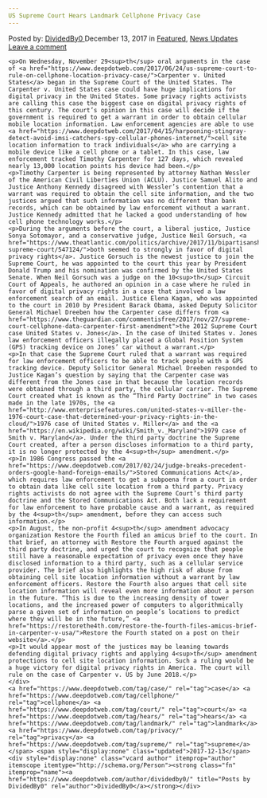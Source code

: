 ```yaml
---
US Supreme Court Hears Landmark Cellphone Privacy Case
---
```

<article class="post-listing post-23890 post type-post status-publish format-standard has-post-thumbnail hentry  tag-case tag-cellphone tag-court tag-hears tag-landmark tag-privacy tag-supreme">
    <div class="post-inner">
        <span>Posted by: <a href="https://www.deepdotweb.com/author/dividedby0/" title="">DividedBy0 </a></span>
    <span>December 13, 2017</span>
    <span>in <a href="https://www.deepdotweb.com/category/deepdot-news/" rel="category tag">Featured</a>, <a href="https://www.deepdotweb.com/category/news-updates/" rel="category tag">News Updates</a></span>
    <span><a href="https://www.deepdotweb.com/2017/12/13/us-supreme-court-hears-landmark-cellphone-privacy-case/#respond">Leave a comment</a></span>
    </p>
    <div class="clear"></div>
    
    <p>On Wednesday, November 29<sup>th</sup> oral arguments in the case of <a href="https://www.deepdotweb.com/2017/06/24/us-supreme-court-to-rule-on-cellphone-location-privacy-case/">Carpenter v. United States</a> began in the Supreme Court of the United States. The Carpenter v. United States case could have huge implications for digital privacy in the United States. Some privacy rights activists are calling this case the biggest case on digital privacy rights of this century. The court’s opinion in this case will decide if the government is required to get a warrant in order to obtain cellular mobile location information. Law enforcement agencies are able to use <a href="https://www.deepdotweb.com/2017/04/15/harpooning-stingray-detect-avoid-imsi-catchers-spy-cellular-phones-internet/">cell site location information to track individuals</a> who are carrying a mobile device like a cell phone or a tablet. In this case, law enforcement tracked Timothy Carpenter for 127 days, which revealed nearly 13,000 location points his device had been.</p>
    <p>Timothy Carpenter is being represented by attorney Nathan Wessler of the American Civil Liberties Union (ACLU). Justice Samuel Alito and Justice Anthony Kennedy disagreed with Wessler’s contention that a warrant was required to obtain the cell site information, and the two justices argued that such information was no different than bank records, which can be obtained by law enforcement without a warrant. Justice Kennedy admitted that he lacked a good understanding of how cell phone technology works.</p>
    <p>During the arguments before the court, a liberal justice, Justice Sonya Sotomayor, and a conservative judge, Justice Neil Gorsuch, <a href="https://www.theatlantic.com/politics/archive/2017/11/bipartisanship-supreme-court/547124/">both seemed to strongly in favor of digital privacy rights</a>. Justice Gorsuch is the newest justice to join the Supreme Court, he was appointed to the court this year by President Donald Trump and his nomination was confirmed by the United States Senate. When Neil Gorsuch was a judge on the 10<sup>th</sup> Circuit Court of Appeals, he authored an opinion in a case where he ruled in favor of digital privacy rights in a case that involved a law enforcement search of an email. Justice Elena Kagan, who was appointed to the court in 2010 by President Barack Obama, asked Deputy Solicitor General Michael Dreeben how the Carpenter case differs from <a href="https://www.theguardian.com/commentisfree/2017/nov/27/supreme-court-cellphone-data-carpenter-first-amendment">the 2012 Supreme Court case United States v. Jones</a>. In the case of United States v. Jones law enforcement officers illegally placed a Global Position System (GPS) tracking device on Jones’ car without a warrant.</p>
    <p>In that case the Supreme Court ruled that a warrant was required for law enforcement officers to be able to track people with a GPS tracking device. Deputy Solicitor General Michael Dreeben responded to Justice Kagan’s question by saying that the Carpenter case was different from the Jones case in that because the location records were obtained through a third party, the cellular carrier. The Supreme Court created what is known as the “Third Party Doctrine” in two cases made in the late 1970s, the <a href="http://www.enterprisefeatures.com/united-states-v-miller-the-1976-court-case-that-determined-your-privacy-rights-in-the-cloud/">1976 case of United States v. Miller</a> and the <a href="https://en.wikipedia.org/wiki/Smith_v._Maryland">1979 case of Smith v. Maryland</a>. Under the third party doctrine the Supreme Court created, after a person discloses information to a third party, it is no longer protected by the 4<sup>th</sup> amendment.</p>
    <p>In 1986 Congress passed the <a href="https://www.deepdotweb.com/2017/02/24/judge-breaks-precedent-orders-google-hand-foreign-emails/">Stored Communications Act</a>, which requires law enforcement to get a subpoena from a court in order to obtain data like cell site location from a third party. Privacy rights activists do not agree with the Supreme Court’s third party doctrine and the Stored Communications Act. Both lack a requirement for law enforcement to have probable cause and a warrant, as required by the 4<sup>th</sup> amendment, before they can access such information.</p>
    <p>In August, the non-profit 4<sup>th</sup> amendment advocacy organization Restore the Fourth filed an amicus brief to the court. In that brief, an attorney with Restore the Fourth argued against the third party doctrine, and urged the court to recognize that people still have a reasonable expectation of privacy even once they have disclosed information to a third party, such as a cellular service provider. The brief also highlights the high risk of abuse from obtaining cell site location information without a warrant by law enforcement officers. Restore the Fourth also argues that cell site location information will reveal even more information about a person in the future. “This is due to the increasing density of tower locations, and the increased power of computers to algorithmically parse a given set of information on people’s locations to predict where they will be in the future,” <a href="https://restorethe4th.com/restore-the-fourth-files-amicus-brief-in-carpenter-v-usa/">Restore the Fourth stated on a post on their website</a>.</p>
    <p>It would appear most of the justices may be leaning towards defending digital privacy rights and applying 4<sup>th</sup> amendment protections to cell site location information. Such a ruling would be a huge victory for digital privacy rights in America. The court will rule on the case of Carpenter v. US by June 2018.</p>
    </div>
    <a href="https://www.deepdotweb.com/tag/case/" rel="tag">case</a> <a href="https://www.deepdotweb.com/tag/cellphone/" rel="tag">cellphone</a> <a href="https://www.deepdotweb.com/tag/court/" rel="tag">court</a> <a href="https://www.deepdotweb.com/tag/hears/" rel="tag">hears</a> <a href="https://www.deepdotweb.com/tag/landmark/" rel="tag">landmark</a> <a href="https://www.deepdotweb.com/tag/privacy/" rel="tag">privacy</a> <a href="https://www.deepdotweb.com/tag/supreme/" rel="tag">supreme</a></span> <span style="display:none" class="updated">2017-12-13</span>
    <div style="display:none" class="vcard author" itemprop="author" itemscope itemtype="http://schema.org/Person"><strong class="fn" itemprop="name"><a href="https://www.deepdotweb.com/author/dividedby0/" title="Posts by DividedBy0" rel="author">DividedBy0</a></strong></div>
    
